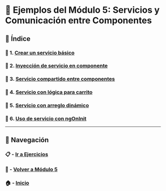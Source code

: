 # 🧪 Ejemplos del Módulo 5: Servicios y Comunicación entre Componentes

## 📌 Índice

### 🧪 1. [Crear un servicio básico](./Enunciados/Ejemplo_1.md)
### 🧪 2. [Inyección de servicio en componente](./Enunciados/Ejemplo_2.md)
### 🧪 3. [Servicio compartido entre componentes](./Enunciados/Ejemplo_3.md)
### 🧪 4. [Servicio con lógica para carrito](./Enunciados/Ejemplo_4.md)
### 🧪 5. [Servicio con arreglo dinámico](./Enunciados/Ejemplo_5.md)
### 🧪 6. [Uso de servicio con ngOnInit](./Enunciados/Ejemplo_6.md)

---

## 🔁 Navegación

### 📋 - [Ir a Ejercicios](../Ejercicios/README.md)

### 📘 - [Volver a Módulo 5](../Modulo_5.md)

### 🏠 - [Inicio](../../../README.md)

